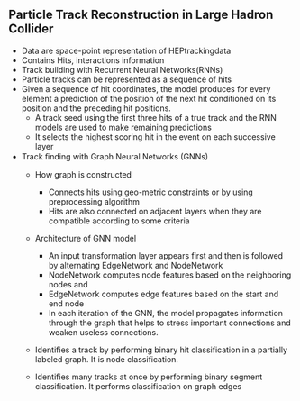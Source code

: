 ## Particle Track Reconstruction in Large Hadron Collider
* Data are space-point representation of HEPtrackingdata
* Contains Hits, interactions information
* Track building with Recurrent Neural Networks(RNNs)  
* Particle tracks can be represented as a sequence of hits
* Given a sequence of hit coordinates, the model produces for every element a prediction of the position of the next hit conditioned on its position and the preceding hit positions.
   * A track seed using the first three hits of a true track and the RNN models are used to make remaining predictions 
   * It selects the highest scoring hit in the event on each successive layer
* Track ﬁnding with Graph Neural Networks (GNNs)
  * How graph is constructed
    * Connects hits using geo-metric constraints or by using preprocessing algorithm
    * Hits are also connected on adjacent layers when they are compatible according to some criteria
  * Architecture of GNN model
      * An input transformation layer appears first and then is followed by alternating EdgeNetwork and NodeNetwork
      * NodeNetwork computes node features based on the neighboring nodes and 
      * EdgeNetwork computes edge features based on the start and end node
      * In each iteration of the GNN, the model propagates information through the graph that helps to stress important connections and weaken useless connections.

  * Identifies a track by performing binary hit classification in a partially labeled graph. It is node classification.
  * Identifies many tracks at once by performing binary segment classification. It performs classification on graph edges
